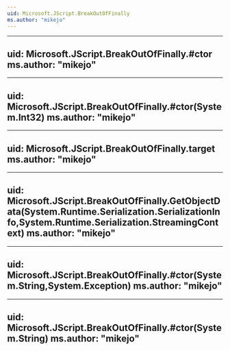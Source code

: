 ```yaml
---
uid: Microsoft.JScript.BreakOutOfFinally
ms.author: "mikejo"
---
```


---
uid: Microsoft.JScript.BreakOutOfFinally.#ctor
ms.author: "mikejo"
---

---
uid: Microsoft.JScript.BreakOutOfFinally.#ctor(System.Int32)
ms.author: "mikejo"
---

---
uid: Microsoft.JScript.BreakOutOfFinally.target
ms.author: "mikejo"
---

---
uid: Microsoft.JScript.BreakOutOfFinally.GetObjectData(System.Runtime.Serialization.SerializationInfo,System.Runtime.Serialization.StreamingContext)
ms.author: "mikejo"
---

---
uid: Microsoft.JScript.BreakOutOfFinally.#ctor(System.String,System.Exception)
ms.author: "mikejo"
---

---
uid: Microsoft.JScript.BreakOutOfFinally.#ctor(System.String)
ms.author: "mikejo"
---
